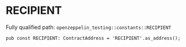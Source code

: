 # RECIPIENT

Fully qualified path: `openzeppelin_testing::constants::RECIPIENT`

<pre><code class="language-rust">pub const RECIPIENT: ContractAddress = &apos;RECIPIENT&apos;.as_address();</code></pre>

